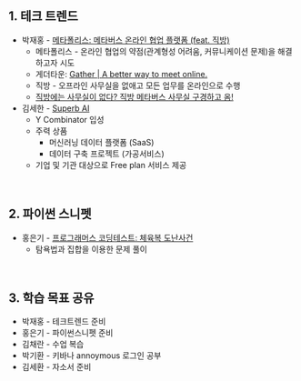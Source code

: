 ## 1. 테크 트렌드

- 박재홍 - <a href=https://docs.google.com/document/d/13gzqAOINhNtAMMlULd8JQidMWyDFkNGq97ubg9h5yTA/edit# target="_blank">메타폴리스: 메타버스 온라인 협업 플랫폼 (feat. 직방)</a>
  - 메타폴리스 - 온라인 협업의 약점(관계형성 어려움, 커뮤니케이션 문제)을 해결하고자 시도
  - 게더타운:  <a href=https://www.gather.town target="_blank">Gather | A better way to meet online.</a>
  - 직방 - 오프라인 사무실을 없애고 모든 업무를 온라인으로 수행
  - [직방에는 사무실이 없다? 직방 메타버스 사무실 구경하고 옴!](https://www.youtube.com/watch?app=desktop&v=n2Pzg-dz-Fo)
- 김세한 - <a href=https://docs.google.com/presentation/d/1zUTgPDnkzENfNCH4be_JKzaF-nlmIQl-Mnxbgx0FgdA/edit#, target="_blank">Superb AI</a>
  - Y Combinator 입성
  - 주력 상품
    - 머신러닝 데이터 플랫폼 (SaaS)
    - 데이터 구축 프로젝트 (가공서비스)
  - 기업 및 기관 대상으로 Free plan 서비스 제공

&nbsp;

## 2. 파이썬 스니펫

- 홍은기 - <a href=https://programmers.co.kr/learn/courses/30/lessons/42862 target="__blank">프로그래머스 코딩테스트: 체육복 도난사건</a>
  - 탐욕법과 집합을 이용한 문제 풀이

&nbsp;

## 3. 학습 목표 공유

- 박재홍 - 테크트렌드 준비
- 홍은기 - 파이썬스니펫 준비
- 김채란 - 수업 복습
- 박기환 - 키바나 annoymous 로그인 공부
- 김세환 - 자소서 준비
